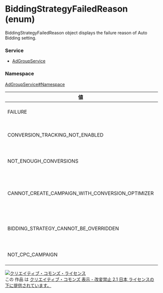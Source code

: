 # BiddingStrategyFailedReason (enum)
BiddingStrategyFailedReason object displays the failure reason of Auto Bidding setting.

### Service
+ [AdGroupService](../../services/AdGroupService.md)

### Namespace
[AdGroupService#Namespace](../../services/AdGroupService.md#namespace)

| 値 | 説明 |
|---|---|
| FAILURE| Failed [Cause unknown] |
| CONVERSION_TRACKING_NOT_ENABLED| Failed [Invalid conversion tracking] |
| NOT_ENOUGH_CONVERSIONS| Failed [Not enough conversion information] |
| CANNOT_CREATE_CAMPAIGN_WITH_CONVERSION_OPTIMIZER| Failed [Cannot create conversion optimizer information] |
| BIDDING_STRATEGY_CANNOT_BE_OVERRIDDEN| Failed [Cannot override Auto bidding] |
| NOT_CPC_CAMPAIGN| Failed [Not CPC Campaign] |

<a rel="license" href="http://creativecommons.org/licenses/by-nd/2.1/jp/"><img alt="クリエイティブ・コモンズ・ライセンス" style="border-width:0" src="https://i.creativecommons.org/l/by-nd/2.1/jp/88x31.png" /></a><br />この 作品 は <a rel="license" href="http://creativecommons.org/licenses/by-nd/2.1/jp/">クリエイティブ・コモンズ 表示 - 改変禁止 2.1 日本 ライセンスの下に提供されています。</a>
